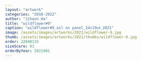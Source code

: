 ```yaml
---
layout: "artwork"
categories: "2018-2022"
author: "Jihoon Ha"
title: "wildflower#9"
caption: "wildflower#9_oil on panel_24×19㎝_2021"
image: /assets/images/artworks/2021/wildflower-9.jpg
thumb: /assets/images/artworks/2021/thumbs/wildflower-9.jpg
order: 22040135
sizeScore: 01
orderByYear: 2021001
---
```

